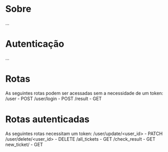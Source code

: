 # Sobre

...

# Autenticação

...

# Rotas

As seguintes rotas podem ser acessadas sem a necessidade de um token:
/user - POST
/user/login - POST
/result - GET

# Rotas autenticadas

As seguintes rotas necessitam um token:
/user/update/<user_id> - PATCH
/user/delete/<user_id> - DELETE
/all_tickets - GET
/check_result - GET
new_ticket/<tens> - GET
